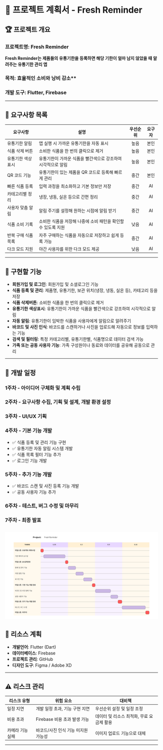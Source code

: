 # 📌 프로젝트 계획서 - Fresh Reminder

## 🏆 프로젝트 개요

### 프로젝트명: **Fresh Reminder**  

**Fresh Reminder는 제품들의 유통기한을 등록하면 해당 기한이 얼마 남지 않았을 때 
알려주는 유통기한 관리 앱**
### 목적:  효율적인 소비와 낭비 감소**  

### 개발 도구: Flutter, Firebase

---

## 📌 요구사항 목록

| **요구사항** | **설명** | **우선순위** | **요구자** |
|-------------|---------|:------------:|:-------:|
| 유통기한 알림 | 앱 실행 시 가까운 유통기한을 자동 표시 | 높음 | 본인 |
| 식품 삭제 버튼 | 소비한 식품을 한 번의 클릭으로 제거 | 높음 | 본인 |
| 유통기한 색상 표시 | 유통기한이 가까운 식품을 빨간색으로 강조하여 시각적으로 알림 | 높음 | 본인 |
| QR 코드 기능 | 유통기한이 있는 제품을 QR 코드로 등록해 빠르게 관리 | 중간 | 본인 |
| 빠른 식품 등록 | 입력 과정을 최소화하고 기본 정보만 저장 | 중간 | AI |
| 카테고리별 정리 | 냉장, 냉동, 실온 등으로 간편 정리 | 중간 | AI |
| 사용자 맞춤 알림 | 알림 주기를 설정해 원하는 시점에 알림 받기 | 중간 | AI |
| 식품 소비 기록 | 소비한 식품을 저장해 나중에 소비 패턴을 확인할 수 있도록 지원 | 낮음 | AI |
| 반복 구매 식품 목록 | 자주 구매하는 식품을 자동으로 저장하고 쉽게 등록 가능 | 중간 | AI |
| 다크 모드 지원 | 야간 사용자를 위한 다크 모드 제공 | 낮음 | AI |

---

## 🚀 구현할 기능
- **회원가입 및 로그인**: 회원가입 및 소셜로그인 기능
- **식품 등록 및 관리**: 제품명, 유통기한, 보관 위치(냉장, 냉동, 실온 등), 카테고리 등을 저장
- **식품 삭제버튼**: 소비한 식품을 한 번의 클릭으로 제거
- **유통기한 색상표시**: 유통기한이 가까운 식품을 빨간색으로 강조하여 시각적으로 알림
- **자동 알림**: 유통기한이 임박한 식품을 사용자에게 알림으로 알려주기  
- **바코드 및 사진 인식**: 바코드를 스캔하거나 사진을 업로드해 자동으로 정보를 입력하는 기능  
- **검색 및 필터링**: 특정 카테고리별, 유통기한별, 식품명으로 데이터 검색 가능  
- **가족 또는 공동 사용자 기능**: 가족 구성원이나 동료와 데이터를 공유해 공동으로 관리  

---

## 📅 개발 일정 

### **1주차 - 아이디어 구체화 및 계획 수립**  
### **2주차 - 요구사항 수집, 기획 및 설계, 개발 환경 설정**  
### **3주차 - UI/UX 기획**  
### **4주차 - 기본 기능 개발**  
- ✅ 식품 등록 및 관리 기능 구현  
- ✅ 유통기한 자동 알림 시스템 개발  
- ✅ 식품 목록 필터 기능 추가
- ✅ 로그인 기능 개발  

### **5주차 - 추가 기능 개발**  
- ✅ 바코드 스캔 및 사진 등록 기능 개발  
- ✅ 공동 사용자 기능 추가  

### **6주차 - 테스트, 버그 수정 및 마무리**  
### **7주차 - 최종 발표**  

![개발 일정 간트차트](https://github.com/aajwp/Flutter_TIL/blob/main/project/Project%20Gantt%20Chart%20.png)
---

## 🔧 리소스 계획

- **개발언어**: Flutter (Dart)  
- **데이터베이스**: Firebase  
- **프로젝트 관리**: GitHub  
- **디자인 도구**: Figma / Adobe XD  

---

## ⚠ 리스크 관리

| **리스크 유형** | **위험 요소** | **대비책** |
|---------------|-------------|------------|
| 일정 지연 | 개발 일정 초과, 기능 구현 지연 | 우선순위 설정 및 일정 조정 |
| 비용 초과 | Firebase 비용 초과 발생 가능 | 데이터 및 리소스 최적화, 무료 요금제 활용 |
| 카메라 기능 실패 | 바코드/사진 인식 기능 미지원 가능성 | 이미지 업로드 기능으로 대체 |

---
